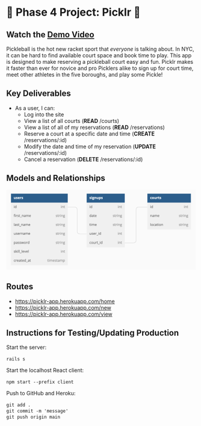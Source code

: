 # 🏓 Phase 4 Project: Picklr 🏓

## Watch the [Demo Video](https://www.loom.com/share/cfea14b136d040e4a323bf60513e4127)

Pickleball is the hot new racket sport that _everyone_ is talking about. In NYC, it can be hard to find available court space and book time to play. This app is designed to make reserving a pickleball court easy and fun. Picklr makes it faster than ever for novice and pro Picklers alike to sign up for court time, meet other athletes in the five boroughs, and play some Pickle!
## Key Deliverables
- As a user, I can:
  - Log into the site
  - View a list of all courts (**READ** /courts)
  - View a list of all of my reservations (**READ** /reservations)
  - Reserve a court at a specific date and time (**CREATE** /reservations/:id)
  - Modify the date and time of my reservation (**UPDATE** /reservations/:id)
  - Cancel a reservation (**DELETE** /reservations/:id)

## Models and Relationships
![db diagram](public/dbdiagram.png)

## Routes

* https://picklr-app.herokuapp.com/home
* https://picklr-app.herokuapp.com/new
* https://picklr-app.herokuapp.com/view

## Instructions for Testing/Updating Production

Start the server:

```console
rails s
```
Start the localhost React client:

```console
npm start --prefix client
```

Push to GitHub and Heroku:

```console
git add .
git commit -m 'message'
git push origin main
```